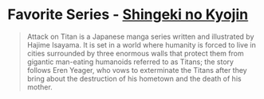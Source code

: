 # Favorite Series - [Shingeki no Kyojin](https://myanimelist.net/anime/16498/Shingeki_no_Kyojin)
  > Attack on Titan is a Japanese manga series written and illustrated by Hajime Isayama. It is set in a world where humanity is forced to live in cities surrounded by three enormous walls that protect them from gigantic man-eating humanoids referred to as Titans; the story follows Eren Yeager, who vows to exterminate the Titans after they bring about the destruction of his hometown and the death of his mother.
  
